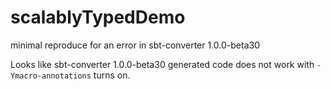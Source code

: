 # scalablyTypedDemo
minimal reproduce for an error in sbt-converter 1.0.0-beta30

Looks like sbt-converter 1.0.0-beta30 generated code does not work with `-Ymacro-annotations` turns on.
